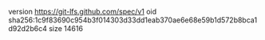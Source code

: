 version https://git-lfs.github.com/spec/v1
oid sha256:1c9f83690c954b3f014303d33dd1eab370ae6e68e59b1d572b8bca1d92d2b6c4
size 14616
